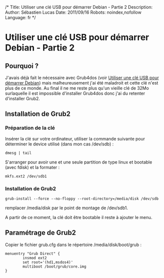 /*
Title: Utiliser une clé USB pour démarrer Debian - Partie 2
Description: 
Author: Sébastien Lucas
Date: 2011/09/16
Robots: noindex,nofollow
Language: fr
*/
# Utiliser une clé USB pour démarrer Debian - Partie 2

## Pourquoi ?
J'avais déjà fait le nécessaire avec Grub4dos (voir [Utiliser une clé USB pour démarrer Debian](/blog/grub4dos-usb-debian)) mais malheureusement j'ai été maladroit et cette clé n'est plus de ce monde. Au final il ne me reste plus qu'un vieille clé de 32Mo surlaquelle il est impossible d'installer Grub4dos donc j'ai du retenter d'installer Grub2.
## Installation de Grub2

### Préparation de la clé
Insérer la clé sur votre ordinateur, utiliser la commande suivante pour déterminer le device utilisé (dans mon cas /dev/sdb) :
```
dmesg | tail
```
S'arranger pour avoir une et une seule partition de type linux et bootable (avec fdisk) et la formater :
```
mkfs.ext2 /dev/sdb1
```
### Installation de Grub2

```
grub-install --force --no-floppy --root-directory=/media/disk /dev/sdb
```
remplacer /media/disk par le point de montage de /dev/sdb1.

A partir de ce moment, la clé doit être bootable il reste à ajouter le menu.
## Paramétrage de Grub2

Copier le fichier grub.cfg dans le répertoire /media/disk/boot/grub :
```
menuentry "Grub Direct" {
        insmod ext2
        set root='(hd1,msdos4)'
        multiboot /boot/grub/core.img
}
```






